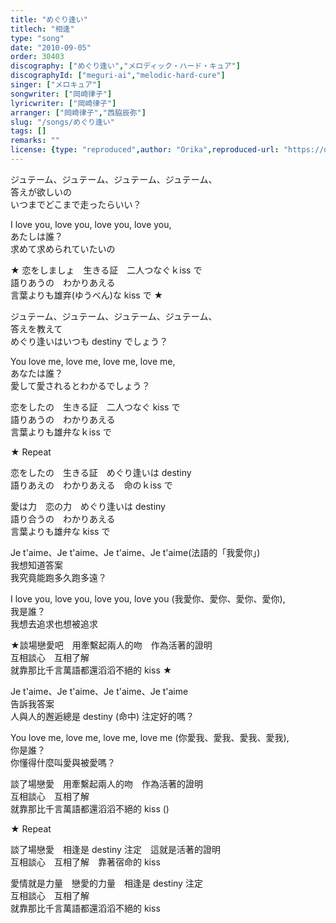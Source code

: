 ```yaml
---
title: "めぐり逢い"
titlech: "相逢"
type: "song"
date: "2010-09-05"
order: 30403
discography: ["めぐり逢い","メロディック・ハード・キュア"]
discographyId: ["meguri-ai","melodic-hard-cure"]
singer: ["メロキュア"]
songwriter: ["岡崎律子"]
lyricwriter: ["岡崎律子"]
arranger: ["岡崎律子","西脇辰弥"]
slug: "/songs/めぐり逢い"
tags: []
remarks: ""
license: {type: "reproduced",author: "Orika",reproduced-url: "https://orikamushi.netlify.app/",reproduced-website: "織歌蟲網站"}
---
```


  

ジュテーム、ジュテーム、ジュテーム、ジュテーム、  
答えが欲しいの   
いつまでどこまで走ったらいい？   
  
I love you, love you, love you, love you,   
あたしは誰？   
求めて求められていたいの   
  
★ 恋をしましょ　生きる証　二人つなぐｋiss で   
語りあうの　わかりあえる   
言葉よりも雄弃(ゆうべん)な kiss で ★   
  
ジュテーム、ジュテーム、ジュテーム、ジュテーム、  
答えを教えて   
めぐり逢いはいつも destiny でしょう？   
  
You love me, love me, love me, love me,   
あなたは誰？   
愛して愛されるとわかるでしょう？   
  
恋をしたの　生きる証　二人つなぐ kiss で   
語りあうの　わかりあえる   
言葉よりも雄弁なｋiss で   
  
★ Repeat   
  
恋をしたの　生きる証　めぐり逢いは destiny   
語りあえの　わかりあえる　命のｋiss で   
  
愛は力　恋の力　めぐり逢いは destiny   
語り合うの　わかりあえる   
言葉よりも雄弁な kiss で

  

<!-- 翻译 -->

  

Je t'aime、Je t'aime、Je t'aime、Je t'aime(法語的「我愛你」)  
我想知道答案  
我究竟能跑多久跑多遠？   
  
I love you, love you, love you, love you (我愛你、愛你、愛你、愛你),  
我是誰？   
我想去追求也想被追求  
  
★談場戀愛吧　用牽繫起兩人的吻　作為活著的證明  
互相談心　互相了解  
就靠那比千言萬語都還滔滔不絕的 kiss ★   
  
Je t'aime、Je t'aime、Je t'aime、Je t'aime  
告訴我答案  
人與人的邂逅總是 destiny (命中) 注定好的嗎？   
  
You love me, love me, love me, love me (你愛我、愛我、愛我、愛我),   
你是誰？   
你懂得什麼叫愛與被愛嗎？   
  
談了場戀愛　用牽繫起兩人的吻　作為活著的證明  
互相談心　互相了解  
就靠那比千言萬語都還滔滔不絕的 kiss ()  
  
★ Repeat   
  
談了場戀愛　相逢是 destiny 注定　這就是活著的證明  
互相談心　互相了解　靠著宿命的 kiss  
  
愛情就是力量　戀愛的力量　相逢是 destiny 注定  
互相談心　互相了解  
就靠那比千言萬語都還滔滔不絕的 kiss
